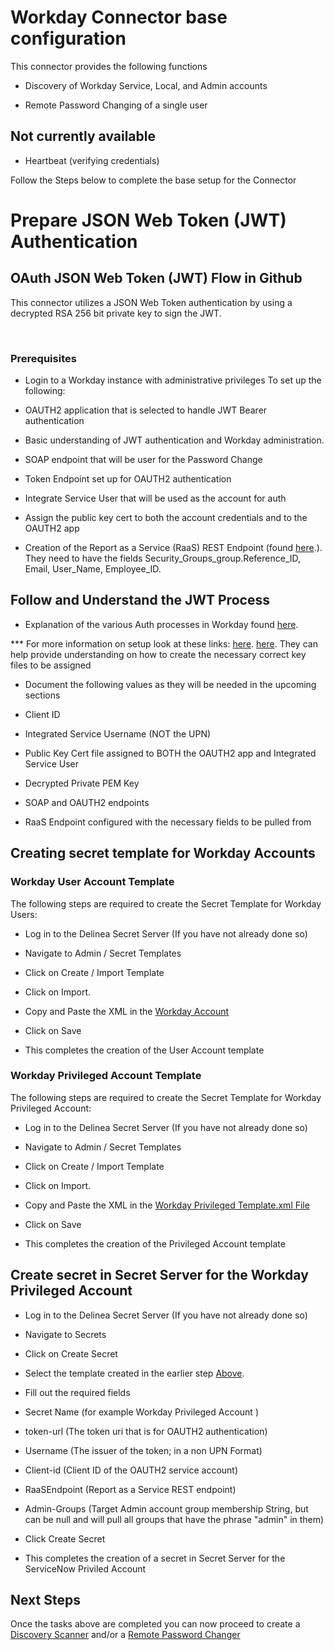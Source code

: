 # Workday Connector base configuration

  

This connector provides the following functions

  

- Discovery of Workday Service, Local, and Admin accounts

- Remote Password Changing of a single user

  

## Not currently available


- Heartbeat (verifying credentials)

  

Follow the Steps below to complete the base setup for the Connector

  

# Prepare JSON Web Token (JWT) Authentication

  

## OAuth JSON Web Token (JWT) Flow in Github

  

This connector utilizes a JSON Web Token authentication by using a decrypted RSA 256 bit private key to sign the JWT.

​

### Prerequisites

  

- Login to a Workday instance with administrative privileges To set up the following:

- OAUTH2 application that is selected to handle JWT Bearer authentication

- Basic understanding of JWT authentication and Workday administration.

- SOAP endpoint that will be user for the Password Change

- Token Endpoint set up for OAUTH2 authentication

- Integrate Service User that will be used as the account for auth

- Assign the public key cert to both the account credentials and to the OAUTH2 app

- Creation of the Report as a Service (RaaS) REST Endpoint (found [here](https://community.workday.com/sites/default/files/file-hosting/restapi/index.html).). They need to have the fields Security_Groups_group.Reference_ID, Email, User_Name, Employee_ID.
  

## Follow and Understand the JWT Process

  

- Explanation of the various Auth processes in Workday found [here](https://community.workday.com/auth).

  

*** For more information on setup look at these links: 
[here](https://community.workday.com/node/628676).
[here](https://community.workday.com/node/752269).
They can help provide understanding on how to create the necessary correct key files to be assigned
  

- Document the following values as they will be needed in the upcoming sections

- Client ID

- Integrated Service Username (NOT the UPN)

- Public Key Cert file assigned to BOTH the OAUTH2 app and Integrated Service User

- Decrypted Private PEM Key

- SOAP and OAUTH2 endpoints

- RaaS Endpoint configured with the necessary fields to be pulled from
  
 

## Creating secret template for Workday Accounts

  

### Workday User Account Template

  

The following steps are required to create the Secret Template for Workday Users:

  

- Log in to the Delinea Secret Server (If you have not already done so)

- Navigate to Admin / Secret Templates

- Click on Create / Import Template

- Click on Import.

- Copy and Paste the XML in the [Workday Account](./Templates/Workday%20Account.xml)

- Click on Save

- This completes the creation of the User Account template

  

### Workday Privileged Account Template

  

The following steps are required to create the Secret Template for Workday Privileged Account:

  

- Log in to the Delinea Secret Server (If you have not already done so)

- Navigate to Admin / Secret Templates

- Click on Create / Import Template

- Click on Import.

- Copy and Paste the XML in the [Workday Privileged Template.xml File](./Templates/Workday%20Privileged%20Account%20JWT.xml)

- Click on Save

- This completes the creation of the Privileged Account template

  
  

## Create secret in Secret Server for the Workday Privileged Account

- Log in to the Delinea Secret Server (If you have not already done so)

- Navigate to Secrets

- Click on Create Secret

- Select the template created in the earlier step [Above](#creating-secret-template-for-workday-accounts).

- Fill out the required fields

- Secret Name (for example Workday Privileged Account )

- token-url (The token uri that is for OAUTH2 authentication)


- Username (The issuer of the token; in a non UPN Format)

- Client-id (Client ID of the OAUTH2 service account)

- RaaSEndpoint (Report as a Service REST endpoint) 

- Admin-Groups (Target Admin account group membership String, but can be null and will pull all groups that have the phrase "admin" in them)

- Click Create Secret

- This completes the creation of a secret in Secret Server for the ServiceNow Priviled Account

  

## Next Steps

  

Once the tasks above are completed you can now proceed to create a [Discovery Scanner](./Discovery/readme.md) and/or a [Remote Password Changer](./Remote%20Password%20Changer/readme.md)